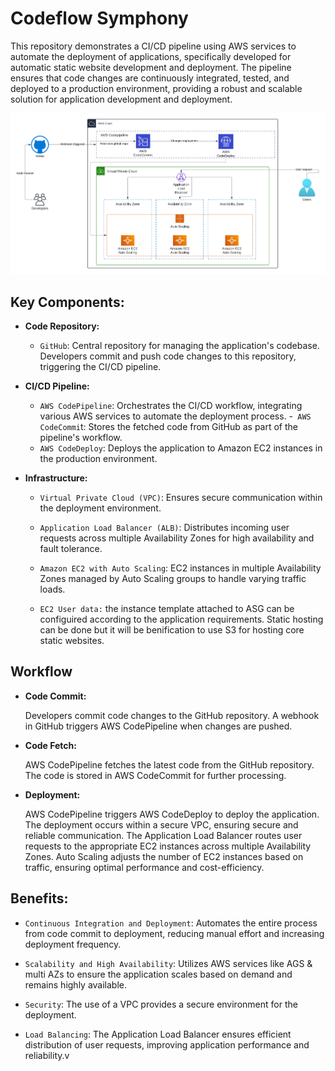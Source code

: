 # Codeflow Symphony

This repository demonstrates a CI/CD pipeline using AWS services to automate the deployment of applications, specifically developed for automatic static website development and deployment. The pipeline ensures that code changes are continuously integrated, tested, and deployed to a production environment, providing a robust and scalable solution for application development and deployment.

![Architecture](./CICD.png)

## Key Components:

- **Code Repository:**

  - `GitHub`: Central repository for managing the application's codebase. Developers commit and push code changes to this repository, triggering the CI/CD pipeline.

- **CI/CD Pipeline:**

  - `AWS CodePipeline`: Orchestrates the CI/CD workflow, integrating various AWS services to automate the deployment process. -` AWS CodeCommi`t: Stores the fetched code from GitHub as part of the pipeline's workflow.
  - `AWS CodeDeploy`: Deploys the application to Amazon EC2 instances in the production environment.

- **Infrastructure:**

  - `Virtual Private Cloud (VPC)`: Ensures secure communication within the deployment environment.
  - `Application Load Balancer (ALB)`: Distributes incoming user requests across multiple Availability Zones for high availability and fault tolerance.
  - `Amazon EC2 with Auto Scaling`: EC2 instances in multiple Availability Zones managed by Auto Scaling groups to handle varying traffic loads.

  - `EC2 User data:` the instance template attached to ASG can be configuired according to the application requirements. Static hosting can be done but it will be benification to use S3 for hosting core static websites.

## Workflow

- **Code Commit:**

  Developers commit code changes to the GitHub repository.
  A webhook in GitHub triggers AWS CodePipeline when changes are pushed.

- **Code Fetch:**

  AWS CodePipeline fetches the latest code from the GitHub repository.
  The code is stored in AWS CodeCommit for further processing.

- **Deployment:**

  AWS CodePipeline triggers AWS CodeDeploy to deploy the application.
  The deployment occurs within a secure VPC, ensuring secure and reliable communication.
  The Application Load Balancer routes user requests to the appropriate EC2 instances across multiple Availability Zones.
  Auto Scaling adjusts the number of EC2 instances based on traffic, ensuring optimal performance and cost-efficiency.

## Benefits:

- `Continuous Integration and Deployment`: Automates the entire process from code commit to deployment, reducing manual effort and increasing deployment frequency.

- `Scalability and High Availability`: Utilizes AWS services like AGS & multi AZs to ensure the application scales based on demand and remains highly available.

- `Security`: The use of a VPC provides a secure environment for the deployment.

- `Load Balancing`: The Application Load Balancer ensures efficient distribution of user requests, improving application performance and reliability.v
